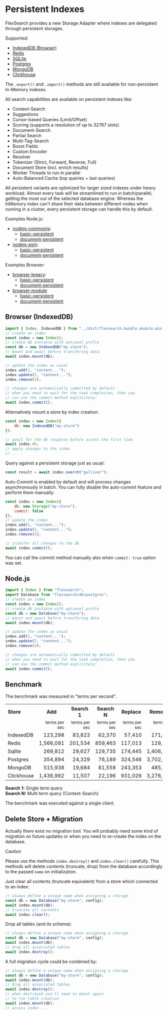 # Persistent Indexes

FlexSearch provides a new Storage Adapter where indexes are delegated through persistent storages.

Supported:

- [IndexedDB (Browser)](persistent-indexeddb.md)
- [Redis](persistent-redis.md)
- [SQLite](persistent-sqlite.md)
- [Postgres](persistent-postgres.md)
- [MongoDB](persistent-mongodb.md)
- [Clickhouse](persistent-clickhouse.md)

The `.export()` and `.import()` methods are still available for non-persistent In-Memory indexes.

All search capabilities are available on persistent indexes like:
- Context-Search
- Suggestions
- Cursor-based Queries (Limit/Offset)
- Scoring (supports a resolution of up to 32767 slots)
- Document-Search
- Partial Search
- Multi-Tag-Search
- Boost Fields
- Custom Encoder
- Resolver
- Tokenizer (Strict, Forward, Reverse, Full)
- Document Store (incl. enrich results)
- Worker Threads to run in parallel
- Auto-Balanced Cache (top queries + last queries)

All persistent variants are optimized for larger sized indexes under heavy workload. Almost every task will be streamlined to run in batch/parallel, getting the most out of the selected database engine. Whereas the InMemory index can't share their data between different nodes when running in a cluster, every persistent storage can handle this by default.

Examples Node.js:

- [nodejs-commonjs](../example/nodejs-commonjs):
    - [basic-persistent](../example/nodejs-commonjs/basic-persistent)
    - [document-persistent](../example/nodejs-commonjs/document-persistent)
- [nodejs-esm](../example/nodejs-esm):
    - [basic-persistent](../example/nodejs-esm/basic-persistent)
    - [document-persistent](../example/nodejs-esm/document-persistent)

Examples Browser:

- [browser-legacy](../example/browser-legacy):
    - [basic-persistent](../example/browser-legacy/basic-persistent)
    - [document-persistent](../example/browser-legacy/document-persistent)
- [browser-module](../example/browser-module):
    - [basic-persistent](../example/browser-module/basic-persistent)
    - [document-persistent](../example/browser-module/document-persistent)

## Browser (IndexedDB)

```js
import { Index, IndexedDB } from "../dist/flexsearch.bundle.module.min.js";
// create an index
const index = new Index();
// create db instance with optional prefix
const db = new IndexedDB("my-store");
// mount and await before transfering data
await index.mount(db);

// update the index as usual
index.add(1, "content...");
index.update(2, "content...");
index.remove(3);

// changes are automatically committed by default
// when you need to wait for the task completion, then you
// can use the commit method explicitely:
await index.commit();
```

Alternatively mount a store by index creation:

```js
const index = new Index({
    db: new IndexedDB("my-store")
});

// await for the db response before access the first time
await index.db;
// apply changes to the index
// ...
```

Query against a persistent storage just as usual:

```js
const result = await index.search("gulliver");
```

Auto-Commit is enabled by default and will process changes asynchronously in batch.
You can fully disable the auto-commit feature and perform them manually:

```js
const index = new Index({
    db: new Storage("my-store"),
    commit: false
});
// update the index
index.add(1, "content...");
index.update(2, "content...");
index.remove(3);

// transfer all changes to the db
await index.commit();
```

You can call the commit method manually also when `commit: true` option was set.

## Node.js

```js
import { Index } from "flexsearch";
import Database from "flexsearch/db/postgres";
// create an index
const index = new Index();
// create db instance with optional prefix
const db = new Database("my-store");
// mount and await before transfering data
await index.mount(db);

// update the index as usual
index.add(1, "content...");
index.update(2, "content...");
index.remove(3);

// changes are automatically committed by default
// when you need to wait for the task completion, then you
// can use the commit method explicitely:
await index.commit();
```

## Benchmark

The benchmark was measured in "terms per second".

<table>
    <tr>
        <th align="left">Store</th>
        <th>Add</th>
        <th>Search 1</th>
        <th>Search N</th>
        <th>Replace</th>
        <th>Remove</th>
        <th>Not Found</th>
        <th>Scaling</th>
    </tr>
    <tr>
        <td></td>
        <td align="right"><sub>terms per sec</sub></td>
        <td align="right"><sub>terms per sec</sub></td>
        <td align="right"><sub>terms per sec</sub></td>
        <td align="right"><sub>terms per sec</sub></td>
        <td align="right"><sub>terms per sec</sub></td>
        <td align="right"><sub>terms per sec</sub></td>
        <td></td>
    </tr>
    <!--
    <tr>
        <td align="left">Memory</td>
        <td align="right">28,345,405</td>
        <td align="right">65,180,102</td>
        <td align="right">12,098,298</td>
        <td align="right">19,099,981</td>
        <td align="right">36,164,827</td>
        <td align="right">143,369,175</td>
        <td align="right">No</td>
    </tr>
    -->
    <tr>
        <td align="left">IndexedDB</td>
        <td align="right">123,298</td>
        <td align="right">83,823</td>
        <td align="right">62,370</td>
        <td align="right">57,410</td>
        <td align="right">171,053</td>
        <td align="right">425,744</td>
        <td align="right">No</td>
    </tr>
    <tr>
        <td align="left">Redis</td>
        <td align="right">1,566,091</td>
        <td align="right">201,534</td>
        <td align="right">859,463</td>
        <td align="right">117,013</td>
        <td align="right">129,595</td>
        <td align="right">875,526</td>
        <td align="right">Yes</td>
    </tr>
    <tr>
        <td align="left">Sqlite</td>
        <td align="right">269,812</td>
        <td align="right">29,627</td>
        <td align="right">129,735</td>
        <td align="right">174,445</td>
        <td align="right">1,406,553</td>
        <td align="right">122,566</td>
        <td align="right">No</td>
    </tr>
    <tr>
        <td align="left">Postgres</td>
        <td align="right">354,894</td>
        <td align="right">24,329</td>
        <td align="right">76,189</td>
        <td align="right">324,546</td>
        <td align="right">3,702,647</td>
        <td align="right">50,305</td>
        <td align="right">Yes</td>
    </tr>
    <tr>
        <td align="left">MongoDB</td>
        <td align="right">515,938</td>
        <td align="right">19,684</td>
        <td align="right">81,558</td>
        <td align="right">243,353</td>
        <td align="right">485,192</td>
        <td align="right">67,751</td>
        <td align="right">Yes</td>
    </tr>
    <tr>
        <td align="left">Clickhouse</td>
        <td align="right">1,436,992</td>
        <td align="right">11,507</td>
        <td align="right">22,196</td>
        <td align="right">931,026</td>
        <td align="right">3,276,847</td>
        <td align="right">16,644</td>
        <td align="right">Yes</td>
    </tr>
</table>

__Search 1:__ Single term query<br>
__Search N:__ Multi term query (Context-Search)

The benchmark was executed against a single client.

## Delete Store + Migration

Actually there exist no migration tool. You will probably need some kind of migration on future updates or when you need to re-create the index on the database.

> [!CAUTION]
> Please use the methods `index.destroy()` and `index.clear()` carefully. This methods will delete contents (truncate, drop) from the database accordingly to the passed `name` on initialization.

Just clear all contents (truncate equivalent) from a store which connected to an index:

```js
// always define a unique name when assigning a storage
const db = new Database("my-store", config);
await index.mount(db);
// truncate all contents
await index.clear();
```

Drop all tables (and its schema):

```js
// always define a unique name when assigning a storage
const db = new Database("my-store", config);
await index.mount(db);
// drop all associated tables
await index.destroy();
```

A full migration cycle could be combined by:

```js
// always define a unique name when assigning a storage
const db = new Database("my-store", config);
await index.mount(db);
// drop all associated tables
await index.destroy();
// when destroyed you'll need to mount again
// to run table creation
await index.mount(db);
// access index ...
```
